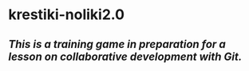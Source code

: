 # krestiki-noliki2.0
## _This is a training game in preparation for a lesson on collaborative development with Git._
